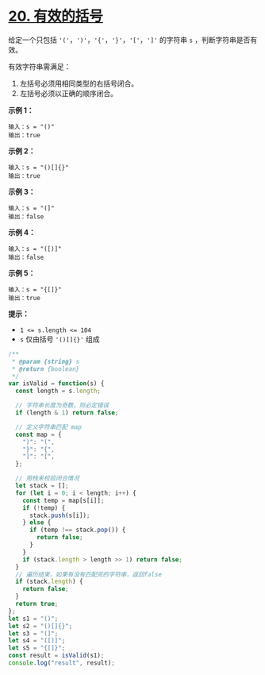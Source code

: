 # [20. 有效的括号](https://leetcode-cn.com/problems/valid-parentheses/)

给定一个只包括 `'('`，`')'`，`'{'`，`'}'`，`'['`，`']'` 的字符串 `s` ，判断字符串是否有效。

有效字符串需满足：

1. 左括号必须用相同类型的右括号闭合。
2. 左括号必须以正确的顺序闭合。

**示例 1：**

```
输入：s = "()"
输出：true
```

**示例 2：**

```
输入：s = "()[]{}"
输出：true
```

**示例 3：**

```
输入：s = "(]"
输出：false
```

**示例 4：**

```
输入：s = "([)]"
输出：false
```

**示例 5：**

```
输入：s = "{[]}"
输出：true
```

**提示：**

- `1 <= s.length <= 104`
- `s` 仅由括号 `'()[]{}'` 组成

```js
/**
 * @param {string} s
 * @return {boolean}
 */
var isValid = function(s) {
  const length = s.length;

  // 字符串长度为奇数，则必定错误
  if (length & 1) return false;

  // 定义字符串匹配 map
  const map = {
    ")": "(",
    "}": "{",
    "]": "[",
  };

  // 用栈来校验闭合情况
  let stack = [];
  for (let i = 0; i < length; i++) {
    const temp = map[s[i]];
    if (!temp) {
      stack.push(s[i]);
    } else {
      if (temp !== stack.pop()) {
        return false;
      }
    }
    if (stack.length > length >> 1) return false;
  }
  // 遍历结束，如果有没有匹配完的字符串，返回false
  if (stack.length) {
    return false;
  }
  return true;
};
let s1 = "()";
let s2 = "()[]{}";
let s3 = "(]";
let s4 = "([)]";
let s5 = "{[]}";
const result = isValid(s1);
console.log("result", result);
```
